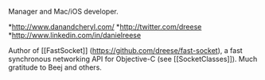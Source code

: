 Manager and Mac/iOS developer.


*http://www.danandcheryl.com/
*http://twitter.com/dreese
*http://www.linkedin.com/in/danielreese
 

Author of [[FastSocket]] (https://github.com/dreese/fast-socket), a fast synchronous networking API for Objective-C (see [[SocketClasses]]). Much gratitude to Beej and others.